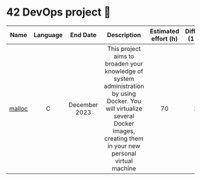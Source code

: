 # 42 DevOps project 🧠

| Name  | Language      | End Date      |                       Description                 | Estimated effort (h)   | Difficulty (1 to 5) |
| ----- |:-------------:| :-----------: | :------------------------------------------------:| :---------------------:| :------------------:|
| [malloc](https://github.com/waseemnaseeven/42_DevSecOps/20_MALLOC) | C | December 2023 | This project aims to broaden your knowledge of system administration by using Docker. You will virtualize several Docker images, creating them in your new personal virtual machine | 70 | 3,5 |